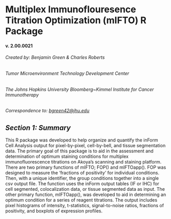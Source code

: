 # Multiplex Immunoflouresence Titration Optimization (mIFTO) R Package 
#### v. 2.00.0021
###### Created by: Benjamin Green & Charles Roberts

###### Tumor Microenvironment Technology Development Center
###### The Johns Hopkins University Bloomberg~Kimmel Institute for Cancer Immunotherapy
###### Correspondence to: bgreen42@jhu.edu

## ***Section 1: Summary***
 This R package was developed to help organize and quantify the inForm Cell Analysis output for pixel-by-pixel, cell-by-bell, and tissue segmentation data. The primary goal of this package is to aid in the assessment and determination of optimum staining conditions for multiplex immunofluorescence titrations on Akoya’s scanning and staining platform. There are two primary functions of mIFTO; FOP() and mIFTOapp(). FOP was designed to measure the ‘fractions of positivity’ for individual conditions. Then, with a unique identifier, the group conditions together into a single csv output file. The function uses the inForm output tables (IF or IHC) for cell segmented, colocalization data, or tissue segmented data as input. The other primary function, mIFTOapp(), was developed to aid in determining an optimum condition for a series of reagent titrations. The output includes pixel histograms of intensity, t-statistics, signal-to-noise ratios, fractions of positivity, and boxplots of expression profiles. 


